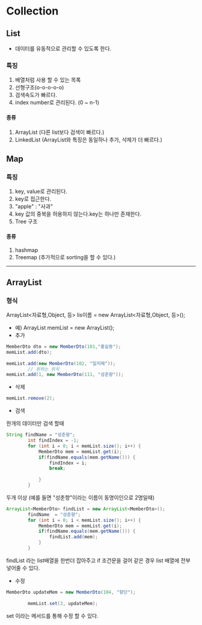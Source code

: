 # Collection
## List
- 데이터를 유동적으로 관리할 수 있도록 한다.
### 특징
1. 배열처럼 사용 할 수 있는 목록
2. 선형구조(o-o-o-o-o) 
3. 검색속도가 빠르다.
4. index number로 관리된다. (0 ~ n-1)

#### 종류
1. ArrayList (다른 list보다 검색이 빠르다.)
2. LinkedList (ArrayList와 특징은 동일하나 추가, 삭제가 더 빠르다.)

## Map

### 특징
1. key, value로 관리된다.
2. key로 접근한다.
3. "apple" : "사과"
4. key 값의 중복을 허용하지 않는다.key는 하나만 존재한다.
5. Tree 구조

#### 종류
1. hashmap
2. Treemap (추가적으로 sorting을 할 수 있다.)

---
## ArrayList

### 형식
ArrayList<자료형,Object, 등> lis이름 = new ArrayList<자료형,Object, 등>();

- 예) ArrayList<MemberDto> memList = new ArrayList<MemberDto>();
- 추가
```java
MemberDto dto = new MemberDto(101,"홍길동");
memList.add(dto);
		
memList.add(new MemberDto(102, "일지매"));
		// 원하는 위치
memList.add(1, new MemberDto(111, "성춘향"));
```


- 삭제
```java
memList.remove(2);
```
- 검색

한개의 데이터만 검색 할때
```java
String findName = "성춘향";
		int findIndex = -1;
		for (int i = 0; i < memList.size(); i++) {
			MemberDto mem = memList.get(i);
			if(findName.equals(mem.getName())) {
				findIndex = i;
				break;
		
			}
		}
```
두개 이상 (예를 들면 "성춘향"이라는 이름이 동명이인으로 2명일때)

```java
ArrayList<MemberDto> findList = new ArrayList<MemberDto>();
		findName  = "성춘향";
		for (int i = 0; i < memList.size(); i++) {
			MemberDto mem = memList.get(i);
			if(findName.equals(mem.getName())) {
				findList.add(mem);
			}
		}
``` 
findList 라는 list배열을 한번더 잡아주고 if 조건문을 걸어 같은 경우 list 배열에 전부 넣어줄 수 있다.
- 수정
```java
MemberDto updateMem = new MemberDto(104, "향단");
		
		memList.set(3, updateMem);
```
set 이라는 메서드를 통해 수정 할 수 있다.
